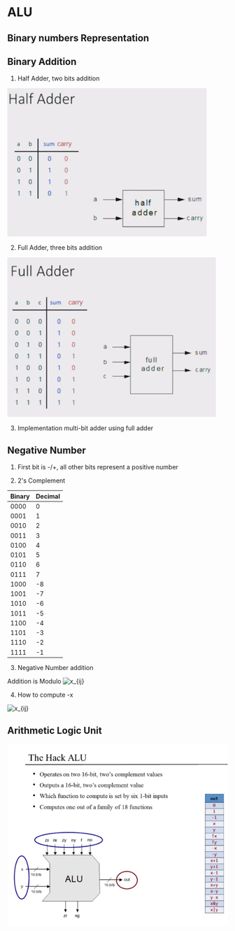 # ALU

## Binary numbers Representation

## Binary Addition


1. Half Adder, two bits addition


![half_adder](https://raw.githubusercontent.com/hadleyhzy34/computer-architecture/main/source/Half_adder.png)


2. Full Adder, three bits addition


![full_adder](https://raw.githubusercontent.com/hadleyhzy34/computer-architecture/main/source/full_adder.png)


3. Implementation multi-bit adder using full adder

## Negative Number
1. First bit is -/+, all other bits represent a positive number

2. 2's Complement

| Binary | Decimal |
|--------|---------|
|  0000  |    0    |
|  0001  |    1    |   
|  0010  |    2    |
|  0011  |    3    |
|  0100  |    4    |
|  0101  |    5    |
|  0110  |    6    |
|  0111  |    7    |
|  1000  |   -8    |
|  1001  |   -7    |
|  1010  |   -6    |
|  1011  |   -5    |
|  1100  |   -4    |
|  1101  |   -3    |
|  1110  |   -2    |
|  1111  |   -1    |

3. Negative Number addition

Addition is Modulo <img src="https://latex.codecogs.com/svg.latex? 2^{n}" title="x_{ij}" />

4. How to compute -x
<img src="https://latex.codecogs.com/svg.latex? 2^{n}-x= 1+((2^{n}-1)-x)=1+(-x)" title="x_{ij}" />


## Arithmetic Logic Unit


![alu](https://raw.githubusercontent.com/hadleyhzy34/computer-architecture/main/source/hack_alu.png)


